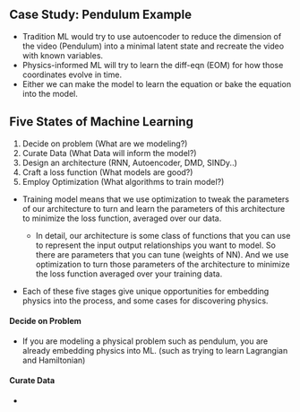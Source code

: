 
## Case Study: Pendulum Example
- Tradition ML would try to use autoencoder to reduce the dimension of the video (Pendulum) into a minimal latent state and recreate the video with known variables.
- Physics-informed ML will try to learn the diff-eqn (EOM) for how those coordinates evolve in time.
- Either we can make the model to learn the equation or bake the equation into the model.


## Five States of Machine Learning

1. Decide on problem (What are we modeling?)
2. Curate Data (What Data will inform the model?)
3. Design an architecture (RNN, Autoencoder, DMD, SINDy..)
4. Craft a loss function (What models are good?)
5. Employ Optimization (What algorithms to train model?)

- Training model means that we use optimization to tweak the parameters of our architecture to turn and learn the parameters of this architecture to minimize the loss function, averaged over our data.
	- In detail, our architecture is some class of functions that you can use to represent the input output relationships you want to model. So there are parameters that you can tune (weights of NN). And we use optimization to turn those parameters of the architecture to minimize the loss function averaged over your training data.

- Each of these five stages give unique opportunities for embedding physics into the process, and some cases for discovering physics.


#### Decide on Problem
- If you are modeling a physical problem such as pendulum, you are already embedding physics into ML. (such as trying to learn Lagrangian and Hamiltonian)
#### Curate Data
- 

